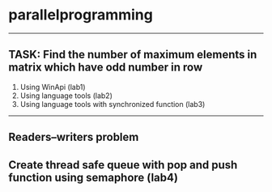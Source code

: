 # parallelprogramming

-----
## TASK: Find the number of maximum elements in matrix which have odd number in row

1) Using WinApi (lab1)
2) Using language tools (lab2)
3) Using language tools with synchronized function (lab3)
-----
## Readers–writers problem
## Create thread safe queue with pop and push function using semaphore (lab4)
